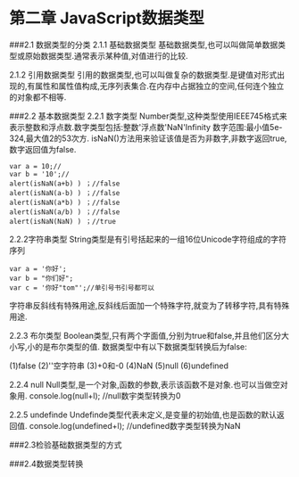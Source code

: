 # 第二章 JavaScript数据类型
###2.1 数据类型的分类
2.1.1 基础数据类型
基础数据类型,也可以叫做简单数据类型或原始数据类型.通常表示某种值,对值进行的比较.

2.1.2 引用数据类型
引用的数据类型,也可以叫做复杂的数据类型.是键值对形式出现的,有属性和属性值构成,无序列表集合.在内存中占据独立的空间,任何连个独立的对象都不相等.

###2.2 基本数据类型
2.2.1 数字类型
Number类型,这种类型使用IEEE745格式来表示整数和浮点数.数字类型包括:整数'浮点数'NaN'Infinity
数字范围:最小值5e-324,最大值2的53次方.
isNaN()方法用来验证该值是否为非数字,非数字返回true,数字返回值为false.

    var a = 10;//
    var b = '10';//
    alert(isNaN(a+b) ) ；//false
    alert(isNaN(a-b) ) ；//false
    alert(isNaN(a*b) ) ；//false
    alert(isNaN(a/b) ) ；//false
    alert(isNaN(NaN) ) ；//true

2.2.2字符串类型
String类型是有引号括起来的一组16位Unicode字符组成的字符序列

    var a = '你好';
    var b = "你们好";
    var c = '你好"tom"';//单引号书引号都可以 

字符串反斜线有特殊用途,反斜线后面加一个特殊字符,就变为了转移字符,具有特殊用途.

2.2.3 布尔类型
Boolean类型,只有两个字面值,分别为true和false,并且他们区分大小写,小的是布尔类型的值.
数据类型中有以下数据类型转换后为false:

(1)false
(2)''空字符串
(3)+0和-0
(4)NaN
(5)null
(6)undefined


2.2.4 null
Null类型,是一个对象,函数的参数,表示该函数不是对象.也可以当做空对象用.
     console.log(null+l);
     //null数宇类型转换为0

2.2.5 undefinde
Undefinde类型代表未定义,是变量的初始值,也是函数的默认返回值.
     console.log(undefined+l);
     //undefined数字类型转换为NaN

###2.3检验基础数据类型的方式

###2.4数据类型转换
  